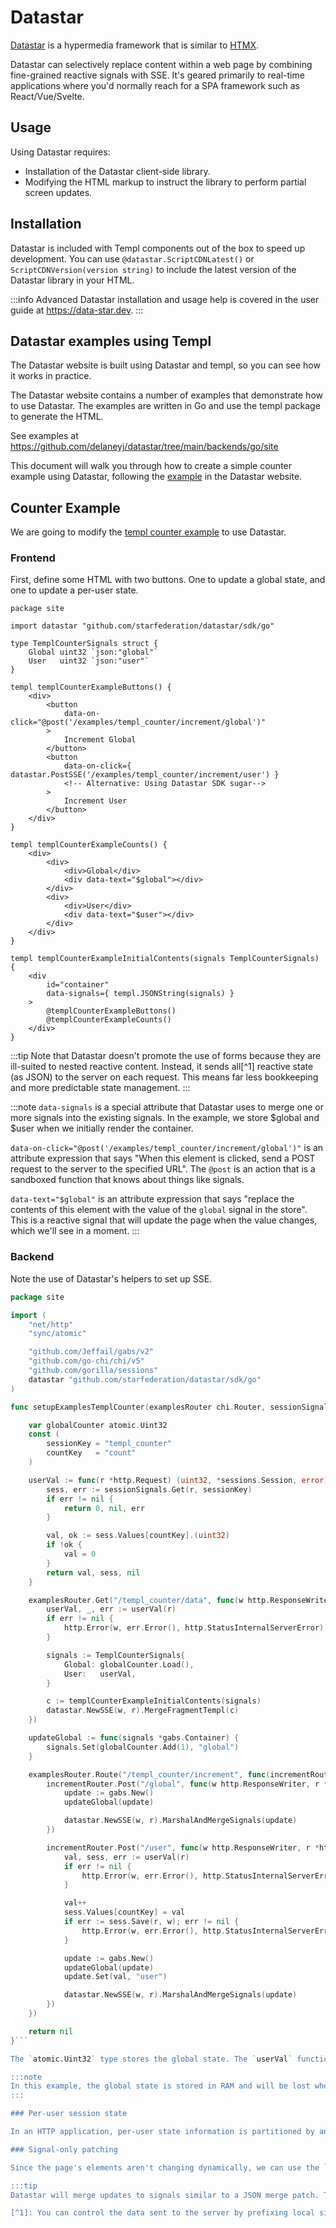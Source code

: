 # Datastar

[Datastar](https://data-star.dev) is a hypermedia framework that is similar to [HTMX](htmx).

Datastar can selectively replace content within a web page by combining fine-grained reactive signals with SSE. It's geared primarily to real-time applications where you'd normally reach for a SPA framework such as React/Vue/Svelte.

## Usage

Using Datastar requires:

- Installation of the Datastar client-side library.
- Modifying the HTML markup to instruct the library to perform partial screen updates.

## Installation

Datastar is included with Templ components out of the box to speed up development. You can use `@datastar.ScriptCDNLatest()` or `ScriptCDNVersion(version string)` to include the latest version of the Datastar library in your HTML.

:::info
Advanced Datastar installation and usage help is covered in the user guide at https://data-star.dev.
:::

## Datastar examples using Templ

The Datastar website is built using Datastar and templ, so you can see how it works in practice.

The Datastar website contains a number of examples that demonstrate how to use Datastar. The examples are written in Go and use the templ package to generate the HTML.

See examples at https://github.com/delaneyj/datastar/tree/main/backends/go/site

This document will walk you through how to create a simple counter example using Datastar, following the [example](https://data-star.dev/examples/templ_counter) in the Datastar website.

## Counter Example

We are going to modify the [templ counter example](example-counter-application) to use Datastar.

### Frontend

First, define some HTML with two buttons. One to update a global state, and one to update a per-user state.

```templ title="components.templ"
package site

import datastar "github.com/starfederation/datastar/sdk/go"

type TemplCounterSignals struct {
	Global uint32 `json:"global"`
	User   uint32 `json:"user"`
}

templ templCounterExampleButtons() {
	<div>
		<button
			data-on-click="@post('/examples/templ_counter/increment/global')" 
		>
			Increment Global
		</button>
		<button
			data-on-click={ datastar.PostSSE('/examples/templ_counter/increment/user') }
			<!-- Alternative: Using Datastar SDK sugar--> 
		>
			Increment User
		</button>
	</div>
}

templ templCounterExampleCounts() {
	<div>
		<div>
			<div>Global</div>
			<div data-text="$global"></div>
		</div>
		<div>
			<div>User</div>
			<div data-text="$user"></div>
		</div>
	</div>
}

templ templCounterExampleInitialContents(signals TemplCounterSignals) {
	<div
		id="container"
		data-signals={ templ.JSONString(signals) }
	>
		@templCounterExampleButtons()
		@templCounterExampleCounts()
	</div>
}
```

:::tip
Note that Datastar doesn't promote the use of forms because they are ill-suited to nested reactive content. Instead, it sends all[^1] reactive state (as JSON) to the server on each request. This means far less bookkeeping and more predictable state management.
:::

:::note
`data-signals` is a special attribute that Datastar uses to merge one or more signals into the existing signals. In the example, we store $global and $user when we initially render the container. 

`data-on-click="@post('/examples/templ_counter/increment/global')"` is an attribute expression that says "When this element is clicked, send a POST request to the server to the specified URL". The `@post` is an action that is a sandboxed function that knows about things like signals.

`data-text="$global"` is an attribute expression that says "replace the contents of this element with the value of the `global` signal in the store". This is a reactive signal that will update the page when the value changes, which we'll see in a moment.
:::

### Backend

Note the use of Datastar's helpers to set up SSE.

```go title="examples_templ_counter.go"
package site

import (
	"net/http"
	"sync/atomic"

	"github.com/Jeffail/gabs/v2"
	"github.com/go-chi/chi/v5"
	"github.com/gorilla/sessions"
	datastar "github.com/starfederation/datastar/sdk/go"
)

func setupExamplesTemplCounter(examplesRouter chi.Router, sessionSignals sessions.Store) error {

	var globalCounter atomic.Uint32
	const (
		sessionKey = "templ_counter"
		countKey   = "count"
	)

	userVal := func(r *http.Request) (uint32, *sessions.Session, error) {
		sess, err := sessionSignals.Get(r, sessionKey)
		if err != nil {
			return 0, nil, err
		}

		val, ok := sess.Values[countKey].(uint32)
		if !ok {
			val = 0
		}
		return val, sess, nil
	}

	examplesRouter.Get("/templ_counter/data", func(w http.ResponseWriter, r *http.Request) {
		userVal, _, err := userVal(r)
		if err != nil {
			http.Error(w, err.Error(), http.StatusInternalServerError)
		}

		signals := TemplCounterSignals{
			Global: globalCounter.Load(),
			User:   userVal,
		}

		c := templCounterExampleInitialContents(signals)
		datastar.NewSSE(w, r).MergeFragmentTempl(c)
	})

	updateGlobal := func(signals *gabs.Container) {
		signals.Set(globalCounter.Add(1), "global")
	}

	examplesRouter.Route("/templ_counter/increment", func(incrementRouter chi.Router) {
		incrementRouter.Post("/global", func(w http.ResponseWriter, r *http.Request) {
			update := gabs.New()
			updateGlobal(update)

			datastar.NewSSE(w, r).MarshalAndMergeSignals(update)
		})

		incrementRouter.Post("/user", func(w http.ResponseWriter, r *http.Request) {
			val, sess, err := userVal(r)
			if err != nil {
				http.Error(w, err.Error(), http.StatusInternalServerError)
			}

			val++
			sess.Values[countKey] = val
			if err := sess.Save(r, w); err != nil {
				http.Error(w, err.Error(), http.StatusInternalServerError)
			}

			update := gabs.New()
			updateGlobal(update)
			update.Set(val, "user")

			datastar.NewSSE(w, r).MarshalAndMergeSignals(update)
		})
	})

	return nil
}```

The `atomic.Uint32` type stores the global state. The `userVal` function is a helper that retrieves the user's session state. The `updateGlobal` function increments the global state.

:::note
In this example, the global state is stored in RAM and will be lost when the web server reboots. To support load-balanced web servers and stateless function deployments, consider storing the state in a data store such as [NATS KV](https://docs.nats.io/using-nats/developer/develop_jetstream/kv).
:::

### Per-user session state

In an HTTP application, per-user state information is partitioned by an HTTP cookie. Cookies that identify a user while they're using a site are known as "session cookies". When the HTTP handler receives a request, it can read the session ID of the user from the cookie and retrieve any required state.

### Signal-only patching

Since the page's elements aren't changing dynamically, we can use the `MarshalAndMergeSignals` function to send only the signals that have changed. This is a more efficient way to update the page without even needing to send HTML fragments.

:::tip
Datastar will merge updates to signals similar to a JSON merge patch. This means you can do dynamic partial updates to the store and the page will update accordingly. [Gabs](https://pkg.go.dev/github.com/Jeffail/gabs/v2#section-readme) is used here to handle dynamic JSON in Go.

[^1]: You can control the data sent to the server by prefixing local signals with `_`. This will prevent them from being sent to the server on every request.
